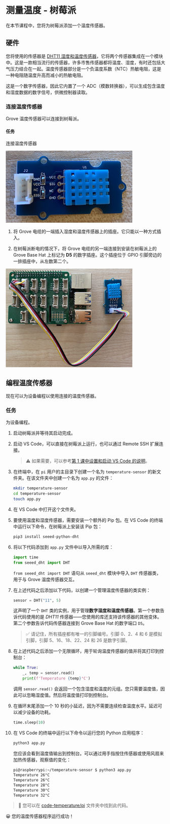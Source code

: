 <!--
CO_OP_TRANSLATOR_METADATA:
{
  "original_hash": "7678f7c67b97ee52d5727496dcd7d346",
  "translation_date": "2025-08-24T22:07:55+00:00",
  "source_file": "2-farm/lessons/1-predict-plant-growth/pi-temp.md",
  "language_code": "zh"
}
-->
# 测量温度 - 树莓派

在本节课程中，您将为树莓派添加一个温度传感器。

## 硬件

您将使用的传感器是 [DHT11 湿度和温度传感器](https://www.seeedstudio.com/Grove-Temperature-Humidity-Sensor-DHT11.html)，它将两个传感器集成在一个模块中。这是一款相当流行的传感器，许多市售传感器都将温度、湿度，有时还包括大气压力结合在一起。温度传感器部分是一个负温度系数（NTC）热敏电阻，这是一种电阻随温度升高而减小的热敏电阻。

这是一个数字传感器，因此它内置了一个 ADC（模数转换器），可以生成包含温度和湿度数据的数字信号，供微控制器读取。

### 连接温度传感器

Grove 温度传感器可以连接到树莓派。

#### 任务

连接温度传感器

![一个 Grove 温度传感器](../../../../translated_images/grove-dht11.07f8eafceee170043efbb53e1d15722bd4e00fbaa9ff74290b57e9f66eb82c17.zh.png)

1. 将 Grove 电缆的一端插入湿度和温度传感器上的插座。它只能以一种方式插入。

1. 在树莓派断电的情况下，将 Grove 电缆的另一端连接到安装在树莓派上的 Grove Base Hat 上标记为 **D5** 的数字插座。这个插座位于 GPIO 引脚旁边的一排插座中，从左数第二个。

![Grove 温度传感器连接到 A0 插座](../../../../translated_images/pi-temperature-sensor.3ff82fff672c8e565ef25a39d26d111de006b825a7e0867227ef4e7fbff8553c.zh.png)

## 编程温度传感器

现在可以为设备编程以使用连接的温度传感器。

### 任务

为设备编程。

1. 启动树莓派并等待其启动完成。

1. 启动 VS Code，可以直接在树莓派上运行，也可以通过 Remote SSH 扩展连接。

    > ⚠️ 如果需要，可以参考[第 1 课中设置和启动 VS Code 的说明](../../../1-getting-started/lessons/1-introduction-to-iot/pi.md)。

1. 在终端中，在 `pi` 用户的主目录下创建一个名为 `temperature-sensor` 的新文件夹。在该文件夹中创建一个名为 `app.py` 的文件：

    ```sh
    mkdir temperature-sensor
    cd temperature-sensor
    touch app.py
    ```

1. 在 VS Code 中打开这个文件夹。

1. 要使用温度和湿度传感器，需要安装一个额外的 Pip 包。在 VS Code 的终端中运行以下命令，在树莓派上安装该 Pip 包：

    ```sh
    pip3 install seeed-python-dht
    ```

1. 将以下代码添加到 `app.py` 文件中以导入所需的库：

    ```python
    import time
    from seeed_dht import DHT
    ```

    `from seeed_dht import DHT` 语句从 `seeed_dht` 模块中导入 `DHT` 传感器类，用于与 Grove 温度传感器交互。

1. 在上述代码之后添加以下代码，以创建一个管理温度传感器的类实例：

    ```python
    sensor = DHT("11", 5)
    ```

    这声明了一个 `DHT` 类的实例，用于管理**数字湿度和温度传感器**。第一个参数告诉代码使用的是 *DHT11* 传感器——您使用的库还支持该传感器的其他变体。第二个参数告诉代码传感器连接到 Grove Base Hat 的数字端口 `D5`。

    > ✅ 请记住，所有插座都有唯一的引脚编号。引脚 0、2、4 和 6 是模拟引脚，引脚 5、16、18、22、24 和 26 是数字引脚。

1. 在上述代码之后添加一个无限循环，用于轮询温度传感器的值并将其打印到控制台：

    ```python
    while True:
        _, temp = sensor.read()
        print(f'Temperature {temp}°C')
    ```

    调用 `sensor.read()` 会返回一个包含湿度和温度的元组。您只需要温度值，因此可以忽略湿度值。然后将温度值打印到控制台。

1. 在循环末尾添加一个 10 秒的小延迟，因为不需要连续检查温度水平。延迟可以减少设备的功耗。

    ```python
    time.sleep(10)
    ```

1. 在 VS Code 的终端中运行以下命令以运行您的 Python 应用程序：

    ```sh
    python3 app.py
    ```

    您应该会看到温度值输出到控制台。可以通过用手指按住传感器或使用风扇来加热传感器，观察值的变化：

    ```text
    pi@raspberrypi:~/temperature-sensor $ python3 app.py 
    Temperature 26°C
    Temperature 26°C
    Temperature 28°C
    Temperature 30°C
    Temperature 32°C
    ```

> 💁 您可以在 [code-temperature/pi](../../../../../2-farm/lessons/1-predict-plant-growth/code-temperature/pi) 文件夹中找到此代码。

😀 您的温度传感器程序运行成功！
